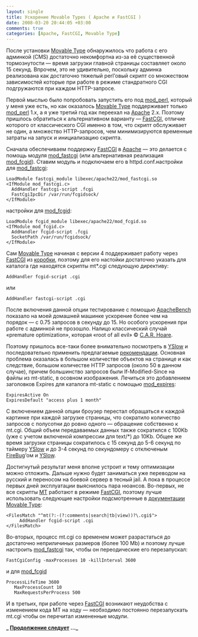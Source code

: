 ```yaml
---
layout: single
title: Ускорение Movable Types ( Apache и FastCGI )
date: 2008-03-20 20:44:05 +03:00
comments: true
categories: [Apache, FastCGI, Movable Type]
---
```


После установки [Movable Type](https://movabletype.org/) обнаружилось что
работа с его админкой (CMS) достаточно некомфортна из-за её существенной
тормознутости &mdash; время загрузки главной страницы составляет около 15 секунд.
Впрочем, это не удивительно, поскольку админка реализована как достаточно
тяжелый perl’овый скрипт со множеством зависимостей которые при работе в режиме
стандратного CGI подгружаются при каждом <acronym>HTTP</acronym>-запросе.

Первой мыслью было попробовать запустить его под [mod\_perl](https://perl.apache.org/), который у меня уже есть, но как оказалось [Movable Type](https://movabletype.org/) поддерживает только [mod\_perl](https://perl.apache.org/) 1.x, а я уже третий год как переехал на [Apache](https://httpd.apache.org/) 2.x. Поэтому пришлось обратиться к альтернативном варианту — [FastCGI](https://en.wikipedia.org/wiki/FastCGI), отличие которого от классического CGI именно в том, что скрипт обслуживает не один, а множество <acronym>HTTP</acronym>-запросов, чем минимизируются временные затраты на запуск и инициализацию скрипта.

Сначала обеспечиваем поддержку [FastCGI](https://en.wikipedia.org/wiki/FastCGI) в [Apache](https://httpd.apache.org/) — это делается с помощь модуля [mod\_fastcgi](https://fastcgi-archives.github.io/mod_fastcgi.html) (или альтернативная реализация [mod\_fcgid](https://httpd.apache.org/mod_fcgid/)). Ставим модуль и подключаем его в httpd.conf.настройки для [mod\_fastcgi](https://fastcgi-archives.github.io/mod_fastcgi.html):

    LoadModule fastcgi_module libexec/apache22/mod_fastcgi.so
    <IfModule mod_fastcgi.c>
      AddHandler fastcgi-script .fcgi
      FastCgiIpcDir /var/run/fcgidsock/
    </IfModule>

настройки для [mod\_fcgid](https://httpd.apache.org/mod_fcgid/):

    LoadModule fcgid_module libexec/apache22/mod_fcgid.so
    <IfModule mod_fcgid.c>
      AddHandler fcgid-script .fcgi 
      SocketPath /var/run/fcgidsock/
    </IfModule>

Сам [Movable Type](https://movabletype.org/) начиная с версии 4 поддерживает работу через [FastCGI](https://en.wikipedia.org/wiki/FastCGI) из [коробки](https://movabletype.org/documentation/administrator/maintenance/fastcgi.html), поэтому для его настойки достаточно указать для каталога где находятся скрипты mt\*.cgi следующую директиву:

    AddHandler fcgid-script .cgi

или

    AddHandler fastcgi-script .cgi

После включения данной опции тестирование с помощью [ApacheBench](https://httpd.apache.org/docs/2.0/programs/ab.html) показало на моей домашней машинке ускорение более чем на порядок — с 0.75 запросов в секунду до 15. Но особого ускорения при работе с админкой не прозошло. Налицо классический случай «premature optimization», которая «root of all evil» © [C.A.R. Hoare](https://en.wikiquote.org/wiki/C._A._R._Hoare).

Поэтому пришлось все-таки более внимательно посмотреть в [YSlow](https://developer.yahoo.com/yslow/) и последовательно применить предлагаемые [рекомендации](https://developer.yahoo.com/performance/rules.html). Основная проблема оказалась в большом количестве объектов на странице и как следствие, большом количестве HTTP запросов (около 50 в данном случае), причем большинство запросов были If-Modified-Since на файлы из mt-static, в осовном изображения. Лечиться это добавлением заголовков Expires для каталога mt-static с помощью [mod\_expires](https://httpd.apache.org/docs/2.0/mod/mod_expires.html):

    ExpiresActive On
    ExpiresDefault "access plus 1 month"

С включением данной опции броузер перестал обращаться к каждой картинке при каждой загрузке страницы, что сократило количество запросов с полусотни до ровно одного — обращение собственно к mt.cgi. Общий объем передаваемых данных также сократился с 100Kb (уже с учетом включеной компрессии для text/\*) до 10Kb. Общее же время загрузки страницы сократилось с 15 секунд до 5-6 секунд по таймеру [YSlow](https://developer.yahoo.com/yslow/) и до 3-4 секунд по секундомеру с отключеным [FireBug](https://getfirebug.com/)‘ом и [YSlow](https://developer.yahoo.com/yslow/).

Достигнутый результат меня вполне устроит и тему оптимизации можно отложить. Дальше нужно будет заниматься уже переводом на русский и переносом на боевой сервер в тесный jail. А пока в процессе первых дней эксплуатации выяснилось пара нюансов. Во-первых, не все скрипты [MT](https://movabletype.org/) работают в режиме [FastCGI](https://en.wikipedia.org/wiki/FastCGI), поэтому лучше использовать следующие настройки подсмотренные в [документации Movable Type](https://movabletype.org/documentation/administrator/maintenance/fastcgi.html):

    <FilesMatch "^mt(?:-(?:comments|search|tb|view))?\.cgi$">
         AddHandler fcgid-script .cgi
    </FilesMatch>

Во-вторых, процесс mt.cgi со временем может разрастаться до достаточно неприличиных размеров (более 100 Mb) и поэтому лучше настроить [mod\_fastcgi](https://en.wikipedia.org/wiki/FastCGI) так, чтобы он переодические его перезапускал:

    FastCgiConfig -maxProcesses 10 -killInterval 3600

и для [mod\_fcgid](https://httpd.apache.org/mod_fcgid/)

    ProcessLifeTime 3600
       MaxProcessCount 10
       MaxRequestsPerProcess 500

И в третьих, при работе через [FastCGI](https://en.wikipedia.org/wiki/FastCGI) возникают неудобства с изменением кода MT на ходу — необходимо постоянно перезапускать mt.cgi чтобы он перечитал измененные модули.

**_ [Продолжение следует](/2008/03/24/russifikacija-movable-type-41/) …_**
